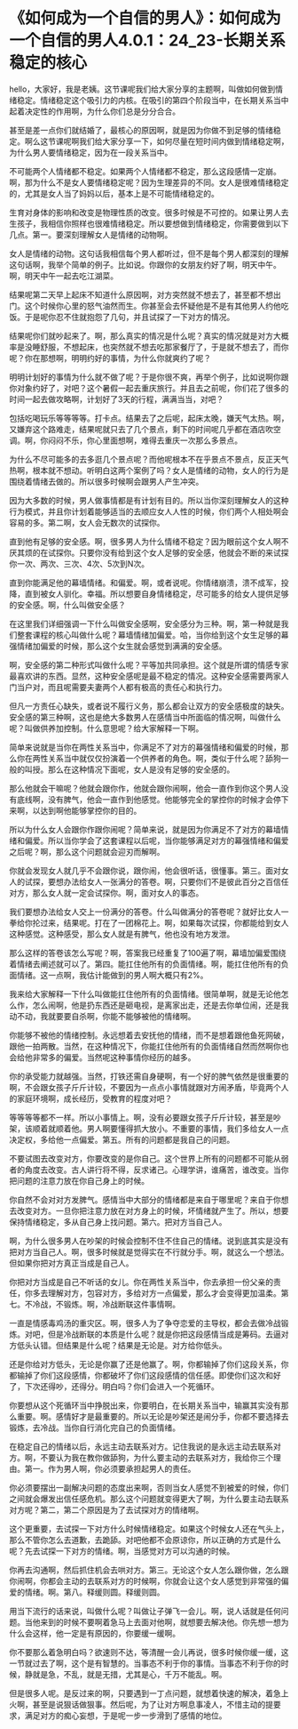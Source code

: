 # 《如何成为一个自信的男人》：如何成为一个自信的男人4.0.1：24_23-长期关系稳定的核心

hello，大家好，我是老姨。这节课呢我们给大家分享的主题啊，叫做如何做到情绪稳定。情绪稳定这个吸引力的内核。在吸引的第四个阶段当中，在长期关系当中起着决定性的作用啊，为什么你们总是分分合合。

甚至是差一点你们就结婚了，最核心的原因啊，就是因为你做不到足够的情绪稳定。啊么这节课呢啊我们给大家分享一下，如何尽量在短时间内做到情绪稳定啊，为什么男人要情绪稳定，因为在一段关系当中。

不可能两个人情绪都不稳定。如果两个人情绪都不稳定，那么这段感情一定崩。啊，那为什么不是女人要情绪稳定呢？因为生理差异的不同。女人是很难情绪稳定的，尤其是女人当了妈妈以后，基本上是不可能情绪稳定的。

生育对身体的影响和改变是物理性质的改变。很多时候是不可控的。如果让男人去生孩子，我相信你照样也很难情绪稳定。所以要想做到情绪稳定，你需要做到以下几点。第一。要深刻理解女人是情绪的动物啊。

女人是情绪的动物。这句话我相信每个男人都听过，但不是每个男人都深刻的理解这句话啊，我举个简单的例子。比如说。你跟你的女朋友约好了啊，明天中午。啊，明天中午一起去吃江湖菜。

结果呢第二天早上起床不知道什么原因啊，对方突然就不想去了，甚至都不想出门。这个时候你心里的怒气油然而生。你甚至会去怀疑他是不是有其他男人约他吃饭。于是呢你忍不住就抱怨了几句，并且试探了一下对方的情况。

结果呢你们就吵起来了。啊，那么真实的情况是什么呢？真实的情况就是对方大概率是没睡舒服，不想起床，也突然就不想去吃那家餐厅了，于是就不想去了，而你呢？你在那想啊，明明约好的事情，为什么你就爽约了呢？

明明计划好的事情为什么就不做了呢？于是你很不爽，再举个例子，比如说啊你跟你对象约好了，对吧？这个暑假一起去重庆旅行。并且去之前呢，你们花了很多的时间一起去做攻略啊，计划好了3天的行程，满满当当，对吧？

包括吃喝玩乐等等等等。打卡点。结果去了之后呢，起床太晚，嫌天气太热。啊，又嫌弃这个路难走，结果呢就只去了几个景点，剩下的时间呢几乎都在酒店吹空调。啊，你闷闷不乐，你心里面想啊，难得去重庆一次那么多景点。

为什么不尽可能多的去多逛几个景点呢？而他呢根本不在乎景点不景点，反正天气热啊，根本就不想动。听明白这两个案例了吗？女人是情绪的动物，女人的行为是围绕着情绪去做的。所以很多时候啊会跟男人产生冲突。

因为大多数的时候，男人做事情都是有计划有目的。所以当你深刻理解女人的这种行为模式，并且你计划着能够适当的去顺应女人人性的时候，你们两个人相处啊会容易的多。第二啊，女人会无数次的试探你。

直到他有足够的安全感。啊，很多男人为什么情绪不稳定？因为眼前这个女人啊不厌其烦的在试探你。只要你没有给到这个女人足够的安全感，他就会不断的来试探你一次、两次、三次、4次、5次到N次。

直到你能满足他的幕墙情绪。和偏爱。啊，或者说呢。你情绪崩溃，溃不成军，投降，直到被女人驯化。幸福。所以想要自身情绪稳定，尽可能多的给女人提供足够的安全感。啊，什么叫做安全感？

在这里我们详细强调一下什么叫做安全感啊，安全感分为三种。啊，第一种就是我们整套课程的核心叫做什么呢？幕墙情绪加偏爱。哈，当你给到这个女生足够的幕强情绪加偏爱的时候，那么这个女生就会感觉到满满的安全感。

啊，安全感的第二种形式叫做什么呢？平等加共同承担。这个就是所谓的情感专家最喜欢讲的东西。显然，这种安全感呢是最不稳定的情况。这种安全感需要两家人门当户对，而且呢需要夫妻两个人都有极高的责任心和执行力。

但凡一方责任心缺失，或者说不履行义务，那么都会让双方的安全感极度的缺失。安全感的第三种啊，这也是绝大多数男人在感情当中所面临的情况啊，叫做什么呢？叫做供养加控制。什么意思呢？给大家解释一下啊。

简单来说就是当你在两性关系当中，你满足不了对方的幕强情绪和偏爱的时候，那么你在两性关系当中就仅仅扮演着一个供养者的角色。啊，类似于什么呢？舔狗一般的叫授。那么在这种情况下面呢，女人是没有足够的安全感的。

那么他就会干嘛呢？他就会跟你作，他就会跟你闹啊，他会一直作到你这个男人没有底线啊，没有脾气，他会一直作到他感觉。他能够完全的掌控你的时候才会停下来啊，以达到啊他能够掌控你的目的。

所以为什么女人会跟你作跟你闹呢？简单来说，就是因为你满足不了对方的幕墙情绪和偏爱。所以当你学会了这套课程以后呢，当你能够满足对方的幕强情绪和偏爱之后呢？啊，那么这个问题就会迎刃而解啊。

你就会发现女人就几乎不会跟你说，跟你闹，他会很听话，很懂事。第三。面对女人的试探，要想办法给女人一张满分的答卷。啊，只要你们不是彼此百分之百信任对方，那么女人就一定会试探你。啊，面对女人的事态。

我们要想办法给女人交上一份满分的答卷。什么叫做满分的答卷呢？就好比女人一拳给你抡过来，结果呢。打在了一团棉花上。啊，如果每次试探，你都能给到女人这种感觉。这种感受，那么女人就是有脾气，他也没有地方发泄。

那么这样的答卷该怎么写呢？啊，答案我已经重复了100遍了啊，幕墙加偏爱围绕着情绪去阐述就可以了。第四。能扛住他所有的负面情绪。啊，能扛住他所有的负面情绪。这一点啊，我估计能做到的男人啊大概只有2%。

我来给大家解释一下什么叫做能扛住他所有的负面情绪。很简单啊，就是无论他怎么作，怎么闹啊，他是扔东西还是砸电视，是离家出走，还是去你单位闹，还是我动不动，我就要要自杀啊，你能不能够被他的情绪啊。

你能够不被他的情绪控制。永远想着去安抚他的情绪，而不是想着跟他鱼死网破，跟他一拍两散。当然，在这种情况下，你能扛住他所有的负面情绪自然而然啊你也会给他非常多的偏爱。当然呢这种事情你经历的越多。

你的承受能力就越强。当然，打铁还需自身硬啊，有一个好的脾气依然是很重要的啊，不会跟女孩子斤斤计较，不要因为一点点小事情就跟对方闹矛盾，毕竟两个人的家庭环境啊，成长经历，受教育的程度对吧？

等等等等都不一样。所以小事情上。啊，没有必要跟女孩子斤斤计较，甚至是吵架，该顺着就顺着他。男人啊要懂得抓大放小。不重要的事情，我们多给女人一点决定权，多给他一点偏爱。第五。所有的问题都是我自己的问题。

不要试图去改变对方，你要改变的是你自己。这个世界上所有的问题都不可能从弱者的角度去改变。古人讲行将不得，反求诸己。心理学讲，谁痛苦，谁改变。当你把问题的注意力放在你自己身上的时候。

你自然不会对对方发脾气。感情当中大部分的情绪都是来自于哪里呢？来自于你想去改变对方。一旦你把注意力放在对方身上的时候，坏情绪就产生了。所以，想要保持情绪稳定，多从自己身上找问题。第六。把对方当自己人。

啊，为什么很多男人在吵架的时候会控制不住不住自己的情绪。说到底其实是没有把对方当自己人。啊，很多时候就是觉得实在不行就分手。啊，就这么一个想法。但如果你把对方真正当成是自己人。

你把对方当成是自己不听话的女儿。你在两性关系当中，你去承担一份父亲的责任，你多去理解对方，包容对方，多给对方一点偏爱，那么才会变得更加温柔。第七。不冷战，不锻炼。啊，冷战断联这件事情啊。

一直是情感毒鸡汤的重灾区。啊，很多人为了争夺恋爱的主导权，都会去做冷战锻炼。对吧，但是冷战断联的本质是什么呢？就是你把这段感情当成是筹码。去逼对方低头认错。但结果是什么呢？结果是无论是。对方给你低头。

还是你给对方低头，无论是你赢了还是他赢了。啊，你都输掉了你们这段关系，你都输掉了你们这段感情，你都破坏了你们这段感情的信任感。即使你们这次和好了，下次还得吵，还得分。明白吗？你们会进入一个死循环。

你要想从这个死循环当中挣脱出来，你要明白，在长期关系当中，输赢其实没有那么重要。啊。感情好才是最重要的。所以无论是吵架还是闹分手，你都不要选择去锻炼，去冷战。当你自行消化完自己的负面情绪。

在稳定自己的情绪以后，永远主动去联系对方。记住我说的是永远主动去联系对方。啊，不要认为我在教你做舔狗，为什么要主动的去联系对方，我给你三个理由。第一。作为男人啊，你必须要承担起男人的责任。

你必须要摆出一副解决问题的态度出来啊，否则当女人感觉不到被爱的时候，你们之间就会爆发出信任感危机。那么这个问题就变得更大了啊，为什么要主动去联系对方呢？第二，第二个原因是为了去试探对方的情绪啊。

这个更重要，去试探一下对方什么时候情绪稳定。如果这个时候女人还在气头上，那么不管你怎么去道歉，去跪舔。对吧他都不会原谅你，所以正确的方式是什么呢？先去试探一下对方的情绪。啊，当感觉对方可以沟通的时候。

你再去沟通啊，然后抓住机会去哄对方。第三。无论这个女人怎么跟你做，怎么跟你闹啊，你都会主动的去联系对方的时候啊，你就会让这个女人感觉到非常强的偏爱的情绪。啊。第八。释缓则圆。释缓则圆。

用当下流行的话来说，叫做什么呢？叫做让子弹飞一会儿。啊，说人话就是任何问题。当他来到的时候不要啊着急马上去面对他啊，就想要去解决他。你先想一想为什么会这样，他一定是有原因的，你要缓一缓啊。

你不要那么着急明白吗？欲速则不达，等清醒一会儿再说，很多时候你缓一缓，这一节就过去了啊，这个是有智慧的。当事态不利于你的事情。当事态不利于你的时候，静就是急，不乱，就是无措，尤其是心，千万不能乱。啊。

但是很多人呢。是反过来的啊，只要遇到一丁点问题，就想着快速的解决，着急上火啊，甚至是说狠话做狠事。然后呢，为了让对方啊息事凌人，不惜主动的提要求，满足对方的痴心妄想，于是呢一步一步滑到了感情的地位。

